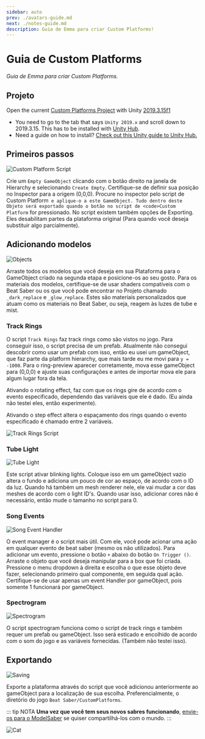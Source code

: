 ```yaml
---
sidebar: auto
prev: ./avatars-guide.md
next: ./notes-guide.md
description: Guia de Emma para criar Custom Platforms!
---
```


# Guia de Custom Platforms
_Guia de Emma para criar Custom Platforms._

## Projeto
Open the current [Custom Platforms Project](https://github.com/affederaffe/CustomPlatforms/releases/latest) with Unity [2019.3.15f1](https://unity3d.com/get-unity/download/archive)

* You need to go to the tab that says `Unity 2019.x` and scroll down to 2019.3.15. This has to be installed with [Unity Hub](https://unity3d.com/get-unity/download).
* Need a guide on how to install? [Check out this Unity guide to Unity Hub.](https://docs.unity3d.com/Manual/LicensesAndActivation.html)

## Primeiros passos
![Custom Platform Script](~@images/models/platforms/CustomPlatformScript.png)

Crie um `Empty GameObject` clicando com o botão direito na janela de Hierarchy e selecionando `Create Empty`. Certifique-se de definir sua posição no Inspector para a origem (0,0,0). Procure no inspector pelo script de </code>Custom Platform` e aplique-o a este GameObject. Tudo dentro deste Objeto será exportado quando o botão no script de <code>Custom Platform` for pressionado. No script existem também opções de Exporting. Eles desabilitam partes da plataforma original (Para quando você deseja substituir algo parcialmente).

## Adicionando modelos
![Objects](~@images/models/platforms/Objects.png)

Arraste todos os modelos que você deseja em sua Plataforma para o GameObject criado na segunda etapa e posicione-os ao seu gosto. Para os materiais dos modelos, certifique-se de usar shaders compatíveis com o Beat Saber ou os que você pode encontrar no Projeto chamado `_dark_replace` e `_glow_replace`. Estes são materiais personalizados que atuam como os materiais no Beat Saber, ou seja, reagem às luzes de tube e mist.

### Track Rings
O script `Track Rings` faz track rings como são vistos no jogo. Para conseguir isso, o script precisa de um prefab. Atualmente não consegui descobrir como usar um prefab com isso, então eu usei um gameObject, que faz parte da platform hierarchy, que mais tarde eu me movi para `y = -1000`. Para o ring-preview aparecer corretamente, mova esse gameObject para (0,0,0) e ajuste suas configurações e antes de importar mova ele para algum lugar fora da tela.

Ativando o rotating effect, faz com que os rings gire de acordo com o evento especificado, dependendo das variáveis que ele é dado. (Eu ainda não testei eles, então experimente).

Ativando o step effect altera o espaçamento dos rings quando o evento especificado é chamado entre 2 variáveis.

![Track Rings Script](~@images/models/platforms/TrackRingsScript.png)

### Tube Light
![Tube Light](~@images/models/platforms/TubeLightScript.png)

Este script ativar blinking lights. Coloque isso em um gameObject vazio altera o fundo e adiciona um pouco de cor ao espaço, de acordo com o ID da luz. Quando há também um mesh renderer nele, ele vai mudar a cor das meshes de acordo com o light ID's. Quando usar isso, adicionar cores não é necessário, então mude o tamanho no script para 0.

### Song Events
![Song Event Handler](~@images/models/platforms/SongEventHandler.png)

O event manager é o script mais útil. Com ele, você pode acionar uma ação em qualquer evento de beat saber (mesmo os não utilizados). Para adicionar um evento, pressione o botão `+` abaixo do botão `On Trigger ()`. Arraste o objeto que você deseja manipular para a box que foi criada. Pressione o menu dropdown à direita e escolha o que esse objeto deve fazer, selecionando primeiro qual componente, em seguida qual ação. Certifique-se de usar apenas um event Handler por gameObject, pois somente 1 funcionará por gameObject.

### Spectrogram
![Spectrogram](~@images/models/platforms/Spectrogram.png)

O script spectrogram funciona como o script de track rings e também requer um prefab ou gameObject. Isso será esticado e encolhido de acordo com o som do jogo e as variáveis fornecidas. (Também não testei isso).

## Exportando

![Saving](~@images/models/platforms/Save.png)

Exporte a plataforma através do script que você adicionou anteriormente ao gameObject para a localização de sua escolha. Preferencialmente, o diretório do jogo `Beat Saber/CustomPlatforms`.

::: tip NOTA **Uma vez que você tem seus novos sabres funcionando**, [envie-os para o ModelSaber](https://modelsaber.com) se quiser compartilhá-los com o mundo. :::

![Cat](~@images/models/platforms/Cat.png)
